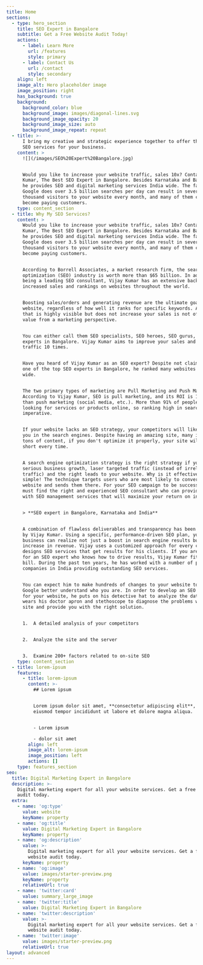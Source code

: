 ```yaml
---
title: Home
sections:
  - type: hero_section
    title: SEO Expert in Bangalore
    subtitle: Get a Free Website Audit Today!
    actions:
      - label: Learn More
        url: /features
        style: primary
      - label: Contact Us
        url: /contact
        style: secondary
    align: left
    image_alt: Hero placeholder image
    image_position: right
    has_background: true
    background:
      background_color: blue
      background_image: images/diagonal-lines.svg
      background_image_opacity: 20
      background_image_size: auto
      background_image_repeat: repeat
  - title: >-
      I bring my creative and strategic experience together to offer the best
      SEO services for your business.
    content: >
      ![](/images/SEO%20Expert%20Bangalore.jpg)


      Would you like to increase your website traffic, sales 10x? Contact Vijay
      Kumar, The Best SEO Expert in Bangalore. Besides Karnataka and Bangalore,
      he provides SEO and digital marketing services India wide. The fact that
      Google does over 3.5 billion searches per day can result in several
      thousand visitors to your website every month, and many of them can easily
      become paying customers.
    type: content_section
  - title: Why My SEO Services?
    content: >
      Would you like to increase your website traffic, sales 10x? Contact Vijay
      Kumar, The Best SEO Expert in Bangalore. Besides Karnataka and Bangalore,
      he provides SEO and digital marketing services India wide. The fact that
      Google does over 3.5 billion searches per day can result in several
      thousand visitors to your website every month, and many of them can easily
      become paying customers.


      According to Borrell Associates, a market research firm, the search engine
      optimization (SEO) industry is worth more than $65 billion. In addition to
      being a leading SEO consultant, Vijay Kumar has an extensive background in
      increased sales and rankings on websites throughout the world.


      Boosting sales/orders and generating revenue are the ultimate goals of any
      website, regardless of how well it ranks for specific keywords. A site
      that is highly visible but does not increase your sales is not of any
      value from a marketing perspective.


      You can either call them SEO specialists, SEO heroes, SEO gurus, or SEO
      experts in Bangalore. Vijay Kumar aims to improve your sales and web
      traffic 10 times.


      Have you heard of Vijay Kumar as an SEO expert? Despite not claiming to be
      one of the top SEO experts in Bangalore, he ranked many websites India
      wide.


      The two primary types of marketing are Pull Marketing and Push Marketing.
      According to Vijay Kumar, SEO is pull marketing, and its ROI is 10x better
      than push marketing (social media, etc.). More than 91% of people are
      looking for services or products online, so ranking high in search is
      imperative.


      If your website lacks an SEO strategy, your competitors will likely beat
      you in the search engines. Despite having an amazing site, many images and
      tons of content, if you don't optimize it properly, your site will fall
      short every time.


      A search engine optimization strategy is the right strategy if you want
      serious business growth, laser targeted traffic (instead of irrelevant
      traffic) and the right leads to your website. Why is it effective? It's
      simple! The technique targets users who are most likely to convert on your
      website and sends them there. For your SEO campaign to be successful, you
      must find the right and experienced SEO consultant who can provide you
      with SEO management services that will maximize your return on investment.


      > **SEO expert in Bangalore, Karnataka and India**


      A combination of flawless deliverables and transparency has been developed
      by Vijay Kumar. Using a specific, performance-driven SEO plan, your
      business can realize not just a boost in search engine results but also an
      increase in revenue. Vijay uses a customized approach for every client and
      designs SEO services that get results for his clients. If you are looking
      for an SEO expert who knows how to drive results, Vijay Kumar fits the
      bill. During the past ten years, he has worked with a number of popular
      companies in India providing outstanding SEO services.


      You can expect him to make hundreds of changes to your website to help
      Google better understand who you are. In order to develop an SEO roadmap
      for your website, he puts on his detective hat to analyze the data and
      wears his doctor apron and stethoscope to diagnose the problems with your
      site and provide you with the right solution.


      1.  A detailed analysis of your competitors


      2.  Analyze the site and the server


      3.  Examine 200+ factors related to on-site SEO
    type: content_section
  - title: lorem-ipsum
    features:
      - title: lorem-ipsum
        content: >-
          ## Lorem ipsum


          Lorem ipsum dolor sit amet, **consectetur adipiscing elit**, sed do
          eiusmod tempor incididunt ut labore et dolore magna aliqua.


          - Lorem ipsum

          - dolor sit amet
        align: left
        image_alt: lorem-ipsum
        image_position: left
        actions: []
    type: features_section
seo:
  title: Digital Marketing Expert in Bangalore
  description: >-
    Digital marketing expert for all your website services. Get a free website
    audit today.
  extra:
    - name: 'og:type'
      value: website
      keyName: property
    - name: 'og:title'
      value: Digital Marketing Expert in Bangalore
      keyName: property
    - name: 'og:description'
      value: >-
        Digital marketing expert for all your website services. Get a free
        website audit today.
      keyName: property
    - name: 'og:image'
      value: images/starter-preview.png
      keyName: property
      relativeUrl: true
    - name: 'twitter:card'
      value: summary_large_image
    - name: 'twitter:title'
      value: Digital Marketing Expert in Bangalore
    - name: 'twitter:description'
      value: >-
        Digital marketing expert for all your website services. Get a free
        website audit today.
    - name: 'twitter:image'
      value: images/starter-preview.png
      relativeUrl: true
layout: advanced
---
```

